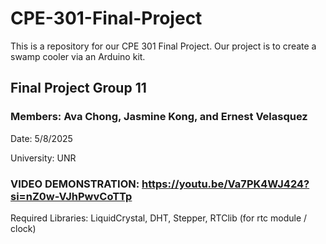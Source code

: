 # CPE-301-Final-Project
This is a repository for our CPE 301 Final Project. Our project is to create a swamp cooler via an Arduino kit.
## Final Project Group 11
### Members: Ava Chong, Jasmine Kong, and Ernest Velasquez
Date: 5/8/2025

University: UNR

### VIDEO DEMONSTRATION: https://youtu.be/Va7PK4WJ424?si=nZ0w-VJhPwvCoTTp
  
Required Libraries: LiquidCrystal, DHT, Stepper, RTClib (for rtc module / clock)


